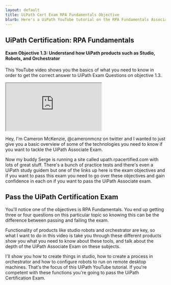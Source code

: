 ```yaml
---
layout: default
title: UiPath Cert Exam RPA Fundamentals Objective
blurb: Here's a UiPath YouTube tutorial on the RPA Fundamentals Associate Exam objective.
---
```


## UiPath Certification: RPA Fundamentals
#### Exam Objective 1.3: Understand how UiPath products such as Studio, Robots, and Orchestrator

This YouTube video shows you the basics of what you need to know in order to get the correct answer to UiPath Exam Questions on objective 1.3.
     
<div class="embed-responsive embed-responsive-16by9">
<iframe class="embed-responsive-item" src="https://www.youtube.com/embed/X2AGYqIy4kk"></iframe>
</div>

Hey, I'm Cameron McKenzie,  @cameronmcnz on twitter and I wanted to just give you a basic overview of some of the technologies you need to know if you want to tackle the UiPath Associate Exam. 

Now my buddy Serge is running a site called upath.rpacertified.com with lots of great stuff. There's a bunch of practice tests and there's even a UiPath study guidem but one of the links up here is the exam objectives and if you want to pass this exam you need to go over these objectives and gain confidence in each on if you want to pass the UiPath Associate exam. 

## Pass the UiPath Certification Exam

You'll notice one of the objectives is RPA Fundamentals. You end up getting three or four questions on this particular topic so knowing this can be the difference between passing and failing the exam.  

Functionality of products like studio robots and orchestrator are key, so what I want to do in this video is take you through these different products show you what you need to know about these tools, and talk about the depth of the UiPath Associate Exam on these subjects. 

I'll show you how to create things in studio, how to create a process in orchestrator and how to configure robots to run on remote desktop machines. That's the focus of this UiPath YouTube tutorial. If you're competent with these functions you're going to pass the UiPath Certification Exam.

